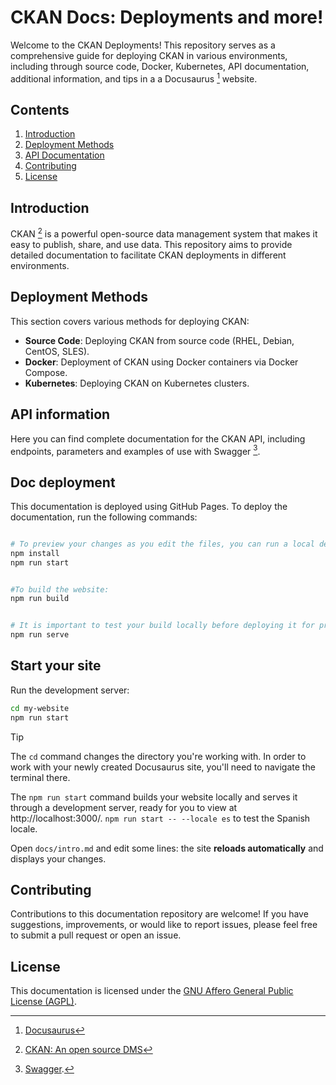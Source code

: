 # CKAN Docs: Deployments and more!
Welcome to the CKAN Deployments! This repository serves as a comprehensive guide for deploying CKAN in various environments, including through source code, Docker, Kubernetes, API documentation, additional information, and tips in a a Docusaurus [^1] website.

## Contents
1. [Introduction](#introduction)
2. [Deployment Methods](#deployment-methods)
3. [API Documentation](#api-documentation)
4. [Contributing](#contributing)
5. [License](#license)

## Introduction
CKAN [^2] is a powerful open-source data management system that makes it easy to publish, share, and use data. This repository aims to provide detailed documentation to facilitate CKAN deployments in different environments.

## Deployment Methods
This section covers various methods for deploying CKAN:

- **Source Code**: Deploying CKAN from source code (RHEL, Debian, CentOS, SLES).
- **Docker**: Deployment of CKAN using Docker containers via Docker Compose.
- **Kubernetes**: Deploying CKAN on Kubernetes clusters.

## API information
Here you can find complete documentation for the CKAN API, including endpoints, parameters and examples of use with Swagger [^3].

## Doc deployment
This documentation is deployed using GitHub Pages. To deploy the documentation, run the following commands:

```bash

# To preview your changes as you edit the files, you can run a local development server that will serve your website and reflect the latest changes.
npm install
npm run start


#To build the website:
npm run build


# It is important to test your build locally before deploying it for production. Docusaurus provides a docusaurus serve command for that:
npm run serve
```

## Start your site

Run the development server:

```bash
cd my-website
npm run start
```

> [!TIP]
>The `cd` command changes the directory you're working with. In order to work with your newly created Docusaurus site, you'll need to navigate the terminal there.
>
>The `npm run start` command builds your website locally and serves it through a development server, ready for you to view at http://localhost:3000/. `npm run start -- --locale es` to test the Spanish locale.
>
>Open `docs/intro.md` and edit some lines: the site **reloads automatically** and displays your changes.

## Contributing
Contributions to this documentation repository are welcome! If you have suggestions, improvements, or would like to report issues, please feel free to submit a pull request or open an issue.

## License
This documentation is licensed under the [GNU Affero General Public License (AGPL)](https://www.gnu.org/licenses/agpl-3.0.html).

[^1]: [Docusaurus](https://docusaurus.io/)
[^2]: [CKAN: An open source DMS](https://ckan.org/)
[^3]: [Swagger](https://swagger.io/).
